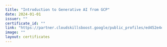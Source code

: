 ```yaml
---
title: "Introduction to Generative AI from GCP"
date: 2024-01-01
issuer: ""
certificate_id: ""
link: "https://partner.cloudskillsboost.google/public_profiles/ed452e4e-3f3e-4a3e-b278-cf5db1d98338/badges/3778620"
image: ""
layout: certificates
---
```

